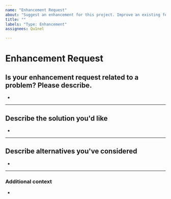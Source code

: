 ```yaml
---
name: "Enhancement Request"
about: "Suggest an enhancement for this project. Improve an existing feature"
title: ""
labels: "Type: Enhancement"
assignees: Qu1nel

---
```


# **Enhancement Request**

## **Is your enhancement request related to a problem? Please describe.**

*

---

## **Describe the solution you'd like**

*

---

## **Describe alternatives you've considered**

*

---

### **Additional context**

*
